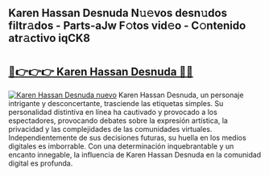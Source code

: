 ## Karen Hassan Desnuda N𝚞𝚎vos desn𝚞dos filtr𝚊dos - Parts-aJw F𝚘tos vid𝚎o - C𝚘ntenido atr𝚊ctivo iqCK8

# <h2><a href="http://mb2gv6s.tromn.icu/?c=Karen+Hassan+Desnuda">🔗👉👉👉 Karen Hassan Desnuda 🔗🔗</a></h2>

[![Karen Hassan Desnuda nuevo](https://i.imgur.com/pEAQMta.gif)](http://mb2gv6s.tromn.icu/?c=Karen+Hassan+Desnuda)
Karen Hassan Desnuda, un personaje intrigante y desconcertante, trasciende las etiquetas simples. Su personalidad distintiva en línea ha cautivado y provocado a los espectadores, provocando debates sobre la expresión artística, la privacidad y las complejidades de las comunidades virtuales. Independientemente de sus decisiones futuras, su huella en los medios digitales es imborrable. Con una determinación inquebrantable y un encanto innegable, la influencia de Karen Hassan Desnuda en la comunidad digital es profunda.
